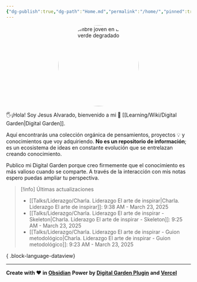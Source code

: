 ```yaml
---
{"dg-publish":true,"dg-path":"Home.md","permalink":"/home/","pinned":true,"tags":["gardenEntry"],"dgShowBacklinks":"false","created":"2024-01-25T19:06","updated":"2025-01-06T21:59"}
---
```


<div style="text-align: center; width: 220px; height: 220px; margin: 0 auto;">
    <img src="https://i.imgur.com/e4y916O.png" alt="Un hombre joven en un fondo verde degradado" width="220" height="220" style="border-radius: 50%; object-fit: cover;">   
</div>

🖐️¡Hola! Soy Jesus Alvarado, bienvenido a mi 🌱 [[Learning/Wiki/Digital Garden\|Digital Garden]].

Aquí encontrarás una colección orgánica de pensamientos, proyectos 💡 y conocimientos que voy adquiriendo. **No es un repositorio de información**; es un ecosistema de ideas en constante evolución que se entrelazan creando conocimiento.

Publico mi Digital Garden porque creo firmemente que el conocimiento es más valioso cuando se comparte. A través de la interacción con mis notas espero puedas ampliar tu perspectiva.

> [!info] Últimas actualizaciones
>  - [[Talks/Liderazgo/Charla. Liderazgo El arte de inspirar\|Charla. Liderazgo El arte de inspirar]]: 9:38 AM - March 23, 2025
> - [[Talks/Liderazgo/Charla. Liderazgo El arte de inspirar - Skeleton\|Charla. Liderazgo El arte de inspirar - Skeleton]]: 9:25 AM - March 23, 2025
> - [[Talks/Liderazgo/Charla. Liderazgo El arte de inspirar - Guion metodológico\|Charla. Liderazgo El arte de inspirar - Guion metodológico]]: 9:23 AM - March 23, 2025
> 
{ .block-language-dataview}

---
**Create with ❤️ in [Obsidian](https://obsidian.md/)** 
**Power by [Digital Garden Plugin](https://dg-docs.ole.dev/) and [Vercel](https://vercel.com/)** 
